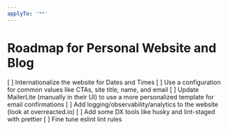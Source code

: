 ```yaml
---
applyTo: '**'
---
```


# Roadmap for Personal Website and Blog

[ ] Internationalize the website for Dates and Times
[ ] Use a configuration for common values like CTAs, site title, name, and email
[ ] Update MailerLite (manually in their UI) to use a more personalized template for email confirmations
[ ] Add logging/observability/analytics to the website (look at overreacted.io)
[ ] Add some DX tools like husky and lint-staged with prettier
[ ] Fine tune eslint lint rules
